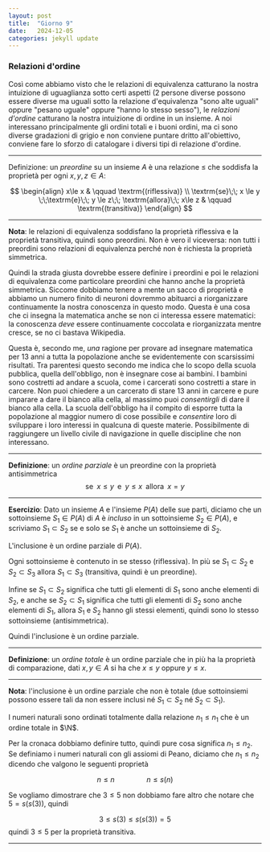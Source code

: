 ```yaml
---
layout: post
title:  "Giorno 9"
date:   2024-12-05 
categories: jekyll update
---
```

### Relazioni d'ordine

Così come abbiamo visto che le relazioni di equivalenza catturano la nostra intuizione di uguaglianza sotto certi aspetti (2 persone diverse possono essere diverse ma uguali sotto la relazione d'equivalenza "sono alte uguali" oppure "pesano uguale" oppure "hanno lo stesso sesso"), le _relazioni d'ordine_ catturano la nostra intuizione di ordine in un insieme. A noi interessano principalmente gli ordini totali e i buoni ordini, ma ci sono diverse gradazioni di grigio e non conviene puntare dritto all'obiettivo, conviene fare lo sforzo di catalogare i diversi tipi di relazione d'ordine.

--- 

Definizione: un _preordine_ su un insieme $A$ è una relazione $\le$ che soddisfa la proprietà per ogni $x, y, z \in A$:

$$
\begin{align}
x\le x & \qquad \textrm{(riflessiva)} \\
\textrm{se}\;\; x \le y \;\;\textrm{e}\;\; y \le z\;\; \textrm{allora}\;\; x\le z & \qquad \textrm{(transitiva)}
\end{align}
$$

--- 

**Nota**: le relazioni di equivalenza soddisfano la proprietà riflessiva e la proprietà transitiva, quindi sono preordini.
Non è vero il viceversa: non tutti i preordini sono relazioni di equivalenza perché non è richiesta la proprietà simmetrica.

Quindi la strada giusta dovrebbe essere definire i preordini e poi le relazioni di equivalenza come particolare preordini che hanno anche la proprietà simmetrica. Siccome dobbiamo tenere a mente un sacco di proprietà e abbiamo un numero finito di neuroni dovremmo abituarci a riorganizzare continuamente la nostra conoscenza in questo modo. Questa è una cosa che ci insegna la matematica anche se non ci interessa essere matematici: la conoscenza _deve_ essere continuamente coccolata e riorganizzata mentre cresce, se no ci bastava Wikipedia.

Questa è, secondo me, _una_ ragione per provare ad insegnare matematica per 13 anni a tutta la popolazione anche se evidentemente con scarsissimi risultati. Tra parentesi questo secondo me indica che lo scopo della scuola pubblica, quella dell'obbligo, non è insegnare cose ai bambini.  I bambini sono costretti ad andare a scuola, come i carcerati sono costretti a stare in carcere. Non puoi chiedere a un carcerato di stare 13 anni in carcere e pure imparare a dare il bianco alla cella, al massimo puoi _consentirgli_ di dare il bianco alla cella. La scuola dell'obbligo ha il compito di esporre tutta la popolazione al maggior numero di cose possibile e _consentire_ loro di sviluppare i loro interessi in qualcuna di queste materie. Possibilmente di raggiungere un livello civile di navigazione in quelle discipline che non interessano.

--- 

**Definizione**: un _ordine parziale_ è un preordine con la proprietà antisimmetrica
$$
\textrm{se}\;\; x \le y \;\; \textrm{e}\;\; y \le x \;\; \textrm{allora} \;\; x=y
$$

--- 

**Esercizio**: Dato un insieme $A$ e l'insieme $P(A)$ delle sue parti, diciamo che un sottoinsieme $S_1 \in P(A)$  di $A$ è _incluso_ in un  sottoinsieme $S_2\in P(A)$, e scriviamo $S_1 \subset S_2$ se e solo se $S_1$ è anche un sottoinsieme di $S_2$. 

L'inclusione è un ordine parziale di $P(A)$. 

Ogni sottoinsieme è contenuto in se stesso (riflessiva).
In più se $S_1\subset S_2$ e $S_2\subset S_3$ allora $S_1\subset S_3$ (transitiva, quindi è un preordine).

Infine se $S_1\subset S_2$ significa che tutti gli elementi di $S_1$ sono anche elementi di $S_2$, e anche se $S_2\subset S_1$ significa che tutti gli elementi di $S_2$ sono anche elementi di $S_1$, allora $S_1$ e $S_2$ hanno gli stessi elementi, quindi sono lo stesso sottoinsieme (antisimmetrica).

Quindi l'inclusione è un ordine parziale.

--- 

**Definizione**: un _ordine totale_ è un ordine parziale che in più ha la proprietà di comparazione,
dati $x, y\in A$ si ha che $x\le y$ oppure $y\le x$.

---

**Nota**: l'inclusione è un ordine parziale che non è totale (due sottoinsiemi possono essere tali da non essere inclusi né $S_1\subset S_2$ né $S_2\subset S_1$).

I numeri naturali sono ordinati totalmente dalla relazione $n_1\le n_1$ che è un ordine totale in $\N$.

Per la cronaca dobbiamo definire tutto, quindi pure cosa significa $n_1\le n_2$.
Se definiamo i numeri naturali con gli assiomi di Peano, diciamo che $n_1\le n_2$ dicendo che valgono le seguenti proprietà

$$
n\le n
\qquad\qquad
n\le s(n)
$$

Se vogliamo dimostrare che $3\le 5$ non dobbiamo fare altro che notare che $5= s(s(3))$, quindi

$$
3 \le s(3) \le s(s(3)) = 5
$$
quindi $3\le 5$ per la proprietà transitiva.

---